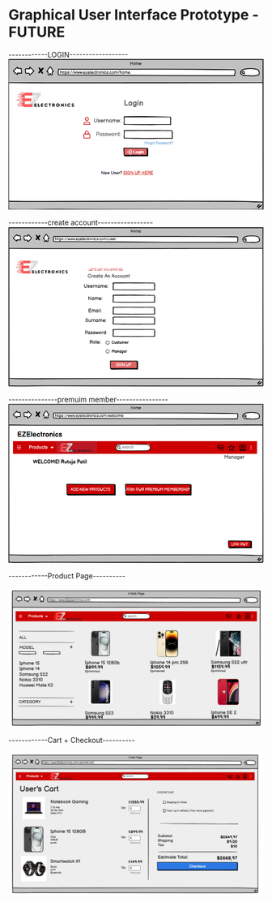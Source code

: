# Graphical User Interface Prototype - FUTURE
------------LOGIN------------------
![login.png](./diagrams/v2/GUI_V2/login.png)

------------create account-----------------
![user.png](./diagrams/v2/GUI_V2/user.png)

---------------premuim member----------------
![premium.png](./diagrams/v2/GUI_V2/premium.png)



------------Product Page----------

![homev2.png](./diagrams/v2/GUI_V2/homeV2.png)



------------Cart + Checkout----------

![c2.png](./diagrams/v2/GUI_V2/c2.png)